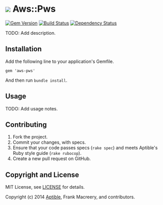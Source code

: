 # ![](https://raw.github.com/aptible/straptible/master/lib/straptible/rails/templates/public.api/icon-60px.png) Aws::Pws

[![Gem Version](https://badge.fury.io/rb/aws-pws.png)](https://rubygems.org/gems/aws-pws)
[![Build Status](https://travis-ci.org/aptible/aws-pws.png?branch=master)](https://travis-ci.org/aptible/aws-pws)
[![Dependency Status](https://gemnasium.com/aptible/aws-pws.png)](https://gemnasium.com/aptible/aws-pws)

TODO: Add description.

## Installation

Add the following line to your application's Gemfile.

    gem 'aws-pws'

And then run `bundle install`.

## Usage

TODO: Add usage notes.

## Contributing

1. Fork the project.
1. Commit your changes, with specs.
1. Ensure that your code passes specs (`rake spec`) and meets Aptible's Ruby style guide (`rake rubocop`).
1. Create a new pull request on GitHub.

## Copyright and License

MIT License, see [LICENSE](LICENSE.md) for details.

Copyright (c) 2014 [Aptible](https://www.aptible.com), Frank Macreery, and contributors.
